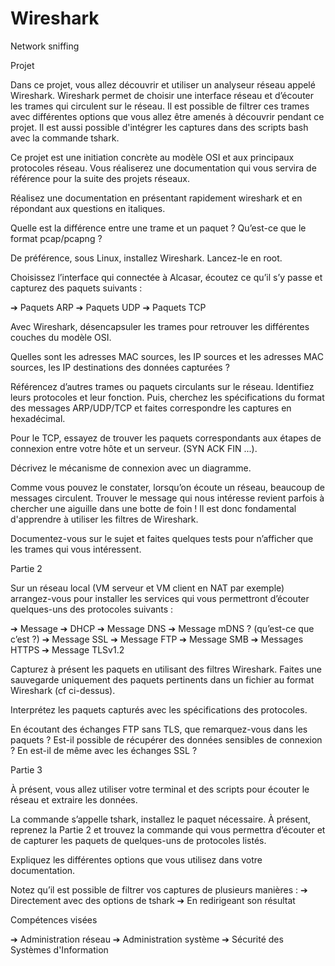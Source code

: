 # Wireshark
Network sniffing

Projet

Dans ce projet, vous allez découvrir et utiliser un analyseur réseau appelé
Wireshark. Wireshark permet de choisir une interface réseau et d’écouter les
trames qui circulent sur le réseau.
Il est possible de filtrer ces trames avec différentes options que vous allez être
amenés à découvrir pendant ce projet.
Il est aussi possible d'intégrer les captures dans des scripts bash avec la
commande tshark.

Ce projet est une initiation concrète au modèle OSI et aux principaux
protocoles réseau. Vous réaliserez une documentation qui vous servira de
référence pour la suite des projets réseaux.

Réalisez une documentation en présentant rapidement wireshark et en
répondant aux questions en italiques.

Quelle est la différence entre une trame et un paquet ? Qu’est-ce que le
format pcap/pcapng ?

De préférence, sous Linux, installez Wireshark. Lancez-le en root.


Choisissez l’interface qui connectée à Alcasar, écoutez ce qu’il s’y passe et
capturez des paquets suivants :

➔ Paquets ARP
➔ Paquets UDP
➔ Paquets TCP

Avec Wireshark, désencapsuler les trames pour retrouver les différentes
couches du modèle OSI.

Quelles sont les adresses MAC sources, les IP sources et les adresses MAC
sources, les IP destinations des données capturées ?

Référencez d’autres trames ou paquets circulants sur le réseau. Identifiez
leurs protocoles et leur fonction.
Puis, cherchez les spécifications du format des messages ARP/UDP/TCP et
faites correspondre les captures en hexadécimal.

Pour le TCP, essayez de trouver les paquets correspondants aux étapes de
connexion entre votre hôte et un serveur. (SYN ACK FIN ...).

Décrivez le mécanisme de connexion avec un diagramme.

Comme vous pouvez le constater, lorsqu’on écoute un réseau, beaucoup de
messages circulent. Trouver le message qui nous intéresse revient parfois à
chercher une aiguille dans une botte de foin !
Il est donc fondamental d'apprendre à utiliser les filtres de Wireshark.

Documentez-vous sur le sujet et faites quelques tests pour n’afficher que les
trames qui vous intéressent.


Partie 2

Sur un réseau local (VM serveur et VM client en NAT par exemple)
arrangez-vous pour installer les services qui vous permettront d’écouter
quelques-uns des protocoles suivants :

➔ Message
➔ DHCP
➔ Message DNS
➔ Message mDNS ? (qu’est-ce que c’est ?)
➔ Message SSL
➔ Message FTP
➔ Message SMB
➔ Messages HTTPS
➔ Message TLSv1.2

Capturez à présent les paquets en utilisant des filtres Wireshark. Faites une
sauvegarde uniquement des paquets pertinents dans un fichier au format
Wireshark (cf ci-dessus).

Interprétez les paquets capturés avec les spécifications des protocoles.

En écoutant des échanges FTP sans TLS, que remarquez-vous dans les
paquets ? Est-il possible de récupérer des données sensibles de connexion ?
En est-il de même avec les échanges SSL ?


Partie 3

À présent, vous allez utiliser votre terminal et des scripts pour écouter le
réseau et extraire les données.

La commande s’appelle tshark, installez le paquet nécessaire.
À présent, reprenez la Partie 2 et trouvez la commande qui vous permettra
d’écouter et de capturer les paquets de quelques-uns de protocoles listés.

Expliquez les différentes options que vous utilisez dans votre documentation.

Notez qu’il est possible de filtrer vos captures de plusieurs manières :
➔ Directement avec des options de tshark
➔ En redirigeant son résultat


Compétences visées

➔ Administration réseau
➔ Administration système
➔ Sécurité des Systèmes d'Information
